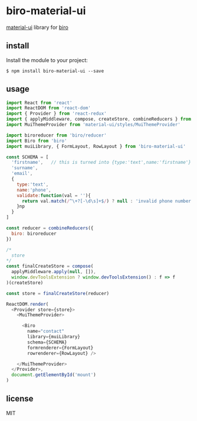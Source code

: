biro-material-ui
================

[material-ui](https://github.com/callemall/material-ui) library for [biro](https://github.com/binocarlos/biro)

## install

Install the module to your project:

```
$ npm install biro-material-ui --save
```

## usage

```javascript
import React from 'react'
import ReactDOM from 'react-dom'
import { Provider } from 'react-redux'
import { applyMiddleware, compose, createStore, combineReducers } from 'redux'
import MuiThemeProvider from 'material-ui/styles/MuiThemeProvider'

import biroreducer from 'biro/reducer'
import Biro from 'biro'
import muiLibrary, { FormLayout, RowLayout } from 'biro-material-ui'

const SCHEMA = [
  'firstname',   // this is turned into {type:'text',name:'firstname'}
  'surname',
  'email',
  {
    type:'text',
    name:'phone',
    validate:function(val = ''){
      return val.match(/^\+?[-\d\s]+$/) ? null : 'invalid phone number'
    }np
  }
]

const reducer = combineReducers({
  biro: biroreducer
})

/*
  store
*/
const finalCreateStore = compose(
  applyMiddleware.apply(null, []),
  window.devToolsExtension ? window.devToolsExtension() : f => f
)(createStore)

const store = finalCreateStore(reducer)

ReactDOM.render(  
  <Provider store={store}>
    <MuiThemeProvider>

      <Biro 
        name="contact"
        library={muiLibrary} 
        schema={SCHEMA}
        formrenderer={FormLayout}
        rowrenderer={RowLayout} />

    </MuiThemeProvider>
  </Provider>,
  document.getElementById('mount')
)
```



## license

MIT